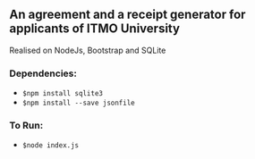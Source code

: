 ## An agreement and a receipt generator for applicants of ITMO University

Realised on NodeJs, Bootstrap and SQLite

### Dependencies:
* `$npm install sqlite3`
* `$npm install --save jsonfile`

### To Run:
* `$node index.js`